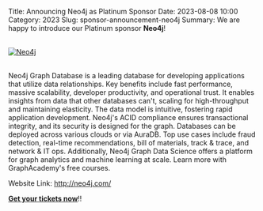Title: Announcing Neo4j as Platinum Sponsor
Date: 2023-08-08 10:00
Category: 2023
Slug: sponsor-announcement-neo4j
Summary: We are happy to introduce our Platinum sponsor **Neo4j**!

<!-- PELICAN_END_SUMMARY -->
<br>
<div class="text-center">
  <a href="https://neo4j.com/" target="_blank">
    <img src="{static}/images/sponsors/neo4j.png" alt="Neo4j" class="img-fluid responsive-image">
  </a>
</div>
<br>

Neo4j Graph Database is a leading database for developing applications that utilize data relationships. Key benefits include fast performance, massive scalability, developer productivity, and operational trust. It enables insights from data that other databases can't, scaling for high-throughput and maintaining elasticity. The data model is intuitive, fostering rapid application development. Neo4j's ACID compliance ensures transactional integrity, and its security is designed for the graph. Databases can be deployed across various clouds or via AuraDB. Top use cases include fraud detection, real-time recommendations, bill of materials, track & trace, and network & IT ops. Additionally, Neo4j Graph Data Science offers a platform for graph analytics and machine learning at scale. Learn more with GraphAcademy's free courses.

Website Link: <a href="https://neo4j.com/" target="_blank">http://neo4j.com/</a>

**[Get your tickets now](https://konfhub.com/pyconindia2023#tickets)**!!
